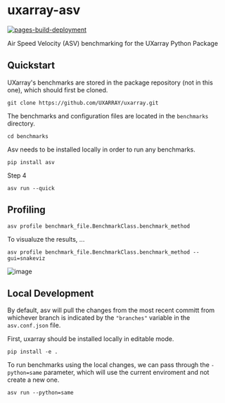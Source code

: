 # uxarray-asv
[![pages-build-deployment](https://github.com/UXARRAY/uxarray-asv/actions/workflows/pages/pages-build-deployment/badge.svg)](https://github.com/UXARRAY/uxarray-asv/actions/workflows/pages/pages-build-deployment)

Air Speed Velocity (ASV) benchmarking for the UXarray Python Package

## Quickstart

UXarray's benchmarks are stored in the package repository (not in this one), which should first be cloned. 
```
git clone https://github.com/UXARRAY/uxarray.git
```

The benchmarks and configuration files are located in the `benchmarks` directory.
```
cd benchmarks
```
Asv needs to be installed locally in order to run any benchmarks. 
```
pip install asv
```
Step 4
```
asv run --quick
```

## Profiling
```
asv profile benchmark_file.BenchmarkClass.benchmark_method
```

To visualuze the results, ...
```
asv profile benchmark_file.BenchmarkClass.benchmark_method --gui=snakeviz
```

![image](https://github.com/user-attachments/assets/c0bfa596-7d86-413d-bf83-077f6e9d29ec)


## Local Development 

By default, asv will pull the changes from the most recent committ from whichever branch is indicated by the `"branches"` variable in the `asv.conf.json` file.

First, uxarray should be installed locally in editable mode.
```
pip install -e .
```


To run benchmarks using the local changes, we can pass through the ``-python=same`` parameter, which will use the current enviroment and not create a new one. 
```
asv run --python=same
```










